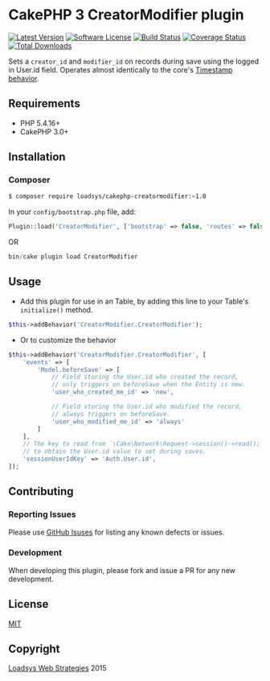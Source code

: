 # CakePHP 3 CreatorModifier plugin

[![Latest Version](https://img.shields.io/github/release/loadsys/CakePHP-CreatorModifier.svg?style=flat-square)](https://github.com/loadsys/CakePHP-CreatorModifier/releases)
[![Software License](https://img.shields.io/badge/license-MIT-brightgreen.svg?style=flat-square)](LICENSE.md)
[![Build Status](https://travis-ci.org/loadsys/CakePHP-CreatorModifier.svg?branch=master&style=flat-square)](https://travis-ci.org/loadsys/CakePHP-CreatorModifier)
[![Coverage Status](https://coveralls.io/repos/loadsys/CakePHP-CreatorModifier/badge.svg)](https://coveralls.io/r/loadsys/CakePHP-CreatorModifier)
[![Total Downloads](https://img.shields.io/packagist/dt/loadsys/cakephp-creatormodifier.svg?style=flat-square)](https://packagist.org/packages/loadsys/cakephp-creatormodifier)

Sets a `creator_id` and `modifier_id` on records during save using the logged in User.id field. Operates almost identically to the core's [Timestamp behavior](http://book.cakephp.org/3.0/en/orm/behaviors/timestamp.html).


## Requirements

* PHP 5.4.16+
* CakePHP 3.0+


## Installation

### Composer

````bash
$ composer require loadsys/cakephp-creatormodifier:~1.0
````

In your `config/bootstrap.php` file, add:

```php
Plugin::load('CreatorModifier', ['bootstrap' => false, 'routes' => false]);
```

OR

```php
bin/cake plugin load CreatorModifier
```

## Usage

* Add this plugin for use in an Table, by adding this line to your Table's `initialize()` method.

````php
$this->addBehavior('CreatorModifier.CreatorModifier');
````

* Or to customize the behavior

````php
$this->addBehavior('CreatorModifier.CreatorModifier', [
	'events' => [
		'Model.beforeSave' => [
			// Field storing the User.id who created the record,
			// only triggers on beforeSave when the Entity is new.
			'user_who_created_me_id' => 'new',

			// Field storing the User.id who modified the record,
			// always triggers on beforeSave.
			'user_who_modified_me_id' => 'always'
		]
	],
	// The key to read from `\Cake\Network\Request->session()->read();`
	// to obtain the User.id value to set during saves.
	'sessionUserIdKey' => 'Auth.User.id',
]);
````


## Contributing

### Reporting Issues

Please use [GitHub Isuses](https://github.com/loadsys/CakePHP-CreatorModifier/issues) for listing any known defects or issues.

### Development

When developing this plugin, please fork and issue a PR for any new development.


## License

[MIT](https://github.com/loadsys/CakePHP-CreatorModifier/blob/master/LICENSE.md)


## Copyright

[Loadsys Web Strategies](http://www.loadsys.com) 2015
